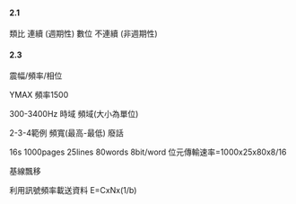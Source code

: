 #### 2.1
類比 連續 (週期性)
數位 不連續 (非週期性)
#### 2.3
震幅/頻率/相位

YMAX 頻率1500

300-3400Hz
時域 頻域(大小為單位)

2-3-4範例
頻寬(最高-最低) 廢話

16s 1000pages 25lines 80words 8bit/word
位元傳輸速率=1000x25x80x8/16

基線飄移

利用訊號頻率載送資料
E=CxNx(1/b)



